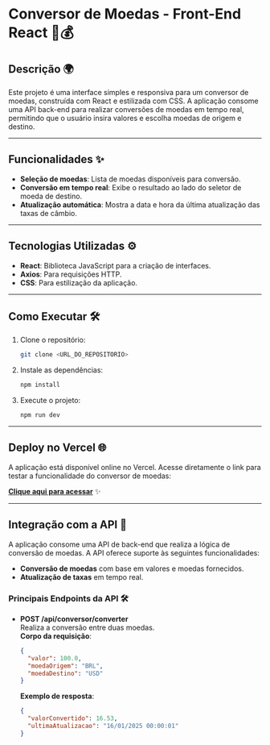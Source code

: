 # Conversor de Moedas - Front-End React 🚀💰

## Descrição 🌍

Este projeto é uma interface simples e responsiva para um conversor de moedas, construída com React e estilizada com CSS. A aplicação consome uma API back-end para realizar conversões de moedas em tempo real, permitindo que o usuário insira valores e escolha moedas de origem e destino.

---

## Funcionalidades ✨

- **Seleção de moedas**: Lista de moedas disponíveis para conversão.
- **Conversão em tempo real**: Exibe o resultado ao lado do seletor de moeda de destino.
- **Atualização automática**: Mostra a data e hora da última atualização das taxas de câmbio.

---

## Tecnologias Utilizadas ⚙️

- **React**: Biblioteca JavaScript para a criação de interfaces.
- **Axios**: Para requisições HTTP.
- **CSS**: Para estilização da aplicação.

---

## Como Executar 🛠️

1. Clone o repositório:
   ```bash
   git clone <URL_DO_REPOSITORIO>
   ```
2. Instale as dependências:
   ```bash
   npm install
   ```
3. Execute o projeto:
   ```bash
   npm run dev
   ```

---

## Deploy no Vercel 🌐

A aplicação está disponível online no Vercel. Acesse diretamente o link para testar a funcionalidade do conversor de moedas:

[**Clique aqui para acessar**]([https://seu-app.vercel.app](https://conversor-moeda-seven.vercel.app/)) ✨

---

## Integração com a API 💸

A aplicação consome uma API de back-end que realiza a lógica de conversão de moedas. A API oferece suporte às seguintes funcionalidades:

- **Conversão de moedas** com base em valores e moedas fornecidos.
- **Atualização de taxas** em tempo real.

### Principais Endpoints da API 🛠️

- **POST /api/conversor/converter**  
  Realiza a conversão entre duas moedas.  
  **Corpo da requisição**:
  ```json
  {
    "valor": 100.0,
    "moedaOrigem": "BRL",
    "moedaDestino": "USD"
  }
  ```
  **Exemplo de resposta**:
  ```json
  {
    "valorConvertido": 16.53,
    "ultimaAtualizacao": "16/01/2025 00:00:01"
  }
  ```
